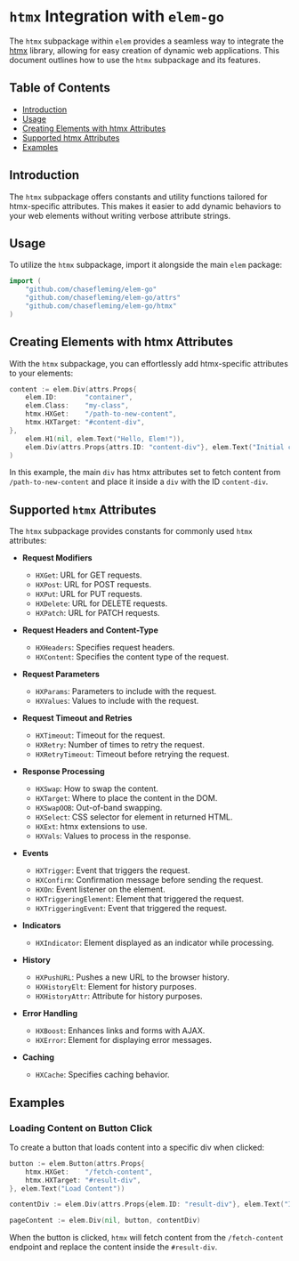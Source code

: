 # `htmx` Integration with `elem-go`

The `htmx` subpackage within `elem` provides a seamless way to integrate the [htmx](https://htmx.org/) library, allowing for easy creation of dynamic web applications. This document outlines how to use the `htmx` subpackage and its features.

## Table of Contents

- [Introduction](#introduction)
- [Usage](#usage)
- [Creating Elements with htmx Attributes](#creating-elements-with-htmx-attributes)
- [Supported htmx Attributes](#supported-htmx-attributes)
- [Examples](#examples)

## Introduction

The `htmx` subpackage offers constants and utility functions tailored for htmx-specific attributes. This makes it easier to add dynamic behaviors to your web elements without writing verbose attribute strings.

## Usage

To utilize the `htmx` subpackage, import it alongside the main `elem` package:

```go
import (
    "github.com/chasefleming/elem-go"
	"github.com/chasefleming/elem-go/attrs"
    "github.com/chasefleming/elem-go/htmx"
)
```

## Creating Elements with htmx Attributes

With the `htmx` subpackage, you can effortlessly add htmx-specific attributes to your elements:

```go
content := elem.Div(attrs.Props{
    elem.ID:       "container",
    elem.Class:    "my-class",
    htmx.HXGet:    "/path-to-new-content",
    htmx.HXTarget: "#content-div",
},
    elem.H1(nil, elem.Text("Hello, Elem!")),
    elem.Div(attrs.Props{attrs.ID: "content-div"}, elem.Text("Initial content")),
)
```

In this example, the main `div` has htmx attributes set to fetch content from `/path-to-new-content` and place it inside a `div` with the ID `content-div`.

## Supported `htmx` Attributes

The `htmx` subpackage provides constants for commonly used `htmx` attributes:

- **Request Modifiers**
    - `HXGet`: URL for GET requests.
    - `HXPost`: URL for POST requests.
    - `HXPut`: URL for PUT requests.
    - `HXDelete`: URL for DELETE requests.
    - `HXPatch`: URL for PATCH requests.

- **Request Headers and Content-Type**
    - `HXHeaders`: Specifies request headers.
    - `HXContent`: Specifies the content type of the request.

- **Request Parameters**
    - `HXParams`: Parameters to include with the request.
    - `HXValues`: Values to include with the request.

- **Request Timeout and Retries**
    - `HXTimeout`: Timeout for the request.
    - `HXRetry`: Number of times to retry the request.
    - `HXRetryTimeout`: Timeout before retrying the request.

- **Response Processing**
    - `HXSwap`: How to swap the content.
    - `HXTarget`: Where to place the content in the DOM.
    - `HXSwapOOB`: Out-of-band swapping.
    - `HXSelect`: CSS selector for element in returned HTML.
    - `HXExt`: htmx extensions to use.
    - `HXVals`: Values to process in the response.

- **Events**
    - `HXTrigger`: Event that triggers the request.
    - `HXConfirm`: Confirmation message before sending the request.
    - `HXOn`: Event listener on the element.
    - `HXTriggeringElement`: Element that triggered the request.
    - `HXTriggeringEvent`: Event that triggered the request.

- **Indicators**
    - `HXIndicator`: Element displayed as an indicator while processing.

- **History**
    - `HXPushURL`: Pushes a new URL to the browser history.
    - `HXHistoryElt`: Element for history purposes.
    - `HXHistoryAttr`: Attribute for history purposes.

- **Error Handling**
    - `HXBoost`: Enhances links and forms with AJAX.
    - `HXError`: Element for displaying error messages.

- **Caching**
    - `HXCache`: Specifies caching behavior.

## Examples

### Loading Content on Button Click

To create a button that loads content into a specific div when clicked:

```go
button := elem.Button(attrs.Props{
    htmx.HXGet:    "/fetch-content",
    htmx.HXTarget: "#result-div",
}, elem.Text("Load Content"))

contentDiv := elem.Div(attrs.Props{elem.ID: "result-div"}, elem.Text("Initial content"))

pageContent := elem.Div(nil, button, contentDiv)
```

When the button is clicked, `htmx` will fetch content from the `/fetch-content` endpoint and replace the content inside the `#result-div`.